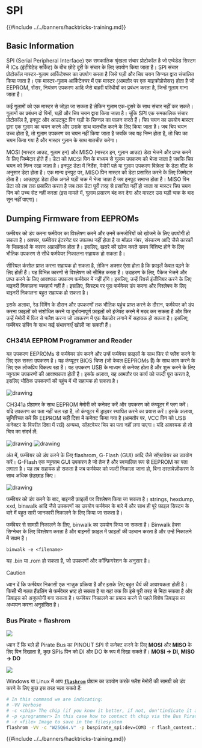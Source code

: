 # SPI

{{#include ../../banners/hacktricks-training.md}}

## Basic Information

SPI (Serial Peripheral Interface) एक समकालिक श्रृंखला संचार प्रोटोकॉल है जो एम्बेडेड सिस्टम में ICs (इंटीग्रेटेड सर्किट) के बीच छोटे दूरी के संचार के लिए उपयोग किया जाता है। SPI संचार प्रोटोकॉल मास्टर-गुलाम आर्किटेक्चर का उपयोग करता है जिसे घड़ी और चिप चयन सिग्नल द्वारा संचालित किया जाता है। एक मास्टर-गुलाम आर्किटेक्चर में एक मास्टर (आमतौर पर एक माइक्रोप्रोसेसर) होता है जो EEPROM, सेंसर, नियंत्रण उपकरण आदि जैसे बाहरी परिधीयों का प्रबंधन करता है, जिन्हें गुलाम माना जाता है।

कई गुलामों को एक मास्टर से जोड़ा जा सकता है लेकिन गुलाम एक-दूसरे के साथ संचार नहीं कर सकते। गुलामों का प्रबंधन दो पिनों, घड़ी और चिप चयन द्वारा किया जाता है। चूंकि SPI एक समकालिक संचार प्रोटोकॉल है, इनपुट और आउटपुट पिन घड़ी के सिग्नल का पालन करते हैं। चिप चयन का उपयोग मास्टर द्वारा एक गुलाम का चयन करने और उसके साथ बातचीत करने के लिए किया जाता है। जब चिप चयन उच्च होता है, तो गुलाम उपकरण का चयन नहीं किया जाता है जबकि जब यह निम्न होता है, तो चिप का चयन किया गया है और मास्टर गुलाम के साथ बातचीत करेगा।

MOSI (मास्टर आउट, गुलाम इन) और MISO (मास्टर इन, गुलाम आउट) डेटा भेजने और प्राप्त करने के लिए जिम्मेदार होते हैं। डेटा को MOSI पिन के माध्यम से गुलाम उपकरण को भेजा जाता है जबकि चिप चयन को निम्न रखा जाता है। इनपुट डेटा में निर्देश, मेमोरी पते या गुलाम उपकरण विक्रेता के डेटा शीट के अनुसार डेटा होता है। एक मान्य इनपुट पर, MISO पिन मास्टर को डेटा प्रसारित करने के लिए जिम्मेदार होता है। आउटपुट डेटा ठीक अगले घड़ी चक्र में भेजा जाता है जब इनपुट समाप्त होता है। MISO पिन डेटा को तब तक प्रसारित करता है जब तक डेटा पूरी तरह से प्रसारित नहीं हो जाता या मास्टर चिप चयन पिन को उच्च सेट नहीं करता (इस मामले में, गुलाम प्रसारण बंद कर देगा और मास्टर उस घड़ी चक्र के बाद सुन नहीं पाएगा)।

## Dumping Firmware from EEPROMs

फर्मवेयर को डंप करना फर्मवेयर का विश्लेषण करने और उनमें कमजोरियों को खोजने के लिए उपयोगी हो सकता है। अक्सर, फर्मवेयर इंटरनेट पर उपलब्ध नहीं होता है या मॉडल नंबर, संस्करण आदि जैसे कारकों के भिन्नताओं के कारण अप्रासंगिक होता है। इसलिए, खतरे की खोज करते समय विशिष्ट होने के लिए भौतिक उपकरण से सीधे फर्मवेयर निकालना सहायक हो सकता है।

सीरियल कंसोल प्राप्त करना सहायक हो सकता है, लेकिन अक्सर ऐसा होता है कि फ़ाइलें केवल पढ़ने के लिए होती हैं। यह विभिन्न कारणों से विश्लेषण को सीमित करता है। उदाहरण के लिए, पैकेज भेजने और प्राप्त करने के लिए आवश्यक उपकरण फर्मवेयर में नहीं होंगे। इसलिए, उन्हें रिवर्स इंजीनियर करने के लिए बाइनरी निकालना व्यवहार्य नहीं है। इसलिए, सिस्टम पर पूरा फर्मवेयर डंप करना और विश्लेषण के लिए बाइनरी निकालना बहुत सहायक हो सकता है।

इसके अलावा, रेड रिमिंग के दौरान और उपकरणों तक भौतिक पहुंच प्राप्त करने के दौरान, फर्मवेयर को डंप करना फ़ाइलों को संशोधित करने या दुर्भावनापूर्ण फ़ाइलों को इंजेक्ट करने में मदद कर सकता है और फिर उन्हें मेमोरी में फिर से फ्लैश करना जो उपकरण में एक बैकडोर लगाने में सहायक हो सकता है। इसलिए, फर्मवेयर डंपिंग के साथ कई संभावनाएँ खोली जा सकती हैं।

### CH341A EEPROM Programmer and Reader

यह उपकरण EEPROMs से फर्मवेयर डंप करने और उन्हें फर्मवेयर फ़ाइलों के साथ फिर से फ्लैश करने के लिए एक सस्ता उपकरण है। यह कंप्यूटर BIOS चिप्स (जो केवल EEPROMs हैं) के साथ काम करने के लिए एक लोकप्रिय विकल्प रहा है। यह उपकरण USB के माध्यम से कनेक्ट होता है और शुरू करने के लिए न्यूनतम उपकरणों की आवश्यकता होती है। इसके अलावा, यह आमतौर पर कार्य को जल्दी पूरा करता है, इसलिए भौतिक उपकरणों की पहुंच में भी सहायक हो सकता है।

![drawing](../../images/board_image_ch341a.jpg)

CH341a प्रोग्रामर के साथ EEPROM मेमोरी को कनेक्ट करें और उपकरण को कंप्यूटर में प्लग करें। यदि उपकरण का पता नहीं चल रहा है, तो कंप्यूटर में ड्राइवर स्थापित करने का प्रयास करें। इसके अलावा, सुनिश्चित करें कि EEPROM सही दिशा में कनेक्ट किया गया है (आमतौर पर, VCC पिन को USB कनेक्टर के विपरीत दिशा में रखें) अन्यथा, सॉफ़्टवेयर चिप का पता नहीं लगा पाएगा। यदि आवश्यक हो तो चित्र का संदर्भ लें:

![drawing](../../images/connect_wires_ch341a.jpg) ![drawing](../../images/eeprom_plugged_ch341a.jpg)

अंत में, फर्मवेयर को डंप करने के लिए flashrom, G-Flash (GUI) आदि जैसे सॉफ़्टवेयर का उपयोग करें। G-Flash एक न्यूनतम GUI उपकरण है जो तेज है और स्वचालित रूप से EEPROM का पता लगाता है। यह तब सहायक हो सकता है जब फर्मवेयर को जल्दी निकाला जाना हो, बिना दस्तावेज़ीकरण के साथ अधिक छेड़छाड़ किए।

![drawing](../../images/connected_status_ch341a.jpg)

फर्मवेयर को डंप करने के बाद, बाइनरी फ़ाइलों पर विश्लेषण किया जा सकता है। strings, hexdump, xxd, binwalk आदि जैसे उपकरणों का उपयोग फर्मवेयर के बारे में और साथ ही पूरे फ़ाइल सिस्टम के बारे में बहुत सारी जानकारी निकालने के लिए किया जा सकता है।

फर्मवेयर से सामग्री निकालने के लिए, binwalk का उपयोग किया जा सकता है। Binwalk हेक्स सिग्नेचर के लिए विश्लेषण करता है और बाइनरी फ़ाइल में फ़ाइलों की पहचान करता है और उन्हें निकालने में सक्षम है।
```
binwalk -e <filename>
```
यह .bin या .rom हो सकता है, जो उपकरणों और कॉन्फ़िगरेशन के अनुसार है।

> [!CAUTION]
> ध्यान दें कि फर्मवेयर निकासी एक नाजुक प्रक्रिया है और इसके लिए बहुत धैर्य की आवश्यकता होती है। किसी भी गलत हैंडलिंग से फर्मवेयर भ्रष्ट हो सकता है या यहां तक कि इसे पूरी तरह से मिटा सकता है और डिवाइस को अनुपयोगी बना सकता है। फर्मवेयर निकालने का प्रयास करने से पहले विशेष डिवाइस का अध्ययन करना अनुशंसित है।

### Bus Pirate + flashrom

![](<../../images/image (910).png>)

ध्यान दें कि भले ही Pirate Bus का PINOUT SPI से कनेक्ट करने के लिए **MOSI** और **MISO** के लिए पिन दिखाता है, कुछ SPIs पिन को DI और DO के रूप में दिखा सकते हैं। **MOSI -> DI, MISO -> DO**

![](<../../images/image (360).png>)

Windows या Linux में आप [**`flashrom`**](https://www.flashrom.org/Flashrom) प्रोग्राम का उपयोग करके फ्लैश मेमोरी की सामग्री को डंप करने के लिए कुछ इस तरह चला सकते हैं:
```bash
# In this command we are indicating:
# -VV Verbose
# -c <chip> The chip (if you know it better, if not, don'tindicate it and the program might be able to find it)
# -p <programmer> In this case how to contact th chip via the Bus Pirate
# -r <file> Image to save in the filesystem
flashrom -VV -c "W25Q64.V" -p buspirate_spi:dev=COM3 -r flash_content.img
```
{{#include ../../banners/hacktricks-training.md}}
